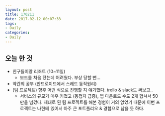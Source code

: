 ```yaml
---
layout: post
title: 170211
date: 2017-02-12 00:07:33
tags:
- Daily
categories:
- Daily
---
```


## 오늘 한 것

* 친구들이랑 리조트 (10~11일)
  * 보드를 처음 탔는데 어려웠다. 부상 당할 뻔...
* 약간의 공부 (안드로이드에서 스레드 동작원리)
* (팀 프로젝트) 향후 어떤 식으로 진행할 지 얘기했다. trello & slack도 써보고..
  * 서비스의 규모가 매우 커졌고 (동접자 급증), 앱 다운로드 수도 2개 합쳐서 50만을 넘겼다. 제대로 된 팀 프로젝트를 해본 경험이 거의 없었기 때문에 이번 프로젝트는 나한테 있어서 아주 큰 포트폴리오 & 경험으로 남을 듯 하다.

